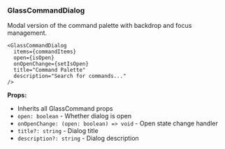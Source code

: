 ### GlassCommandDialog

Modal version of the command palette with backdrop and focus management.

```tsx
<GlassCommandDialog
  items={commandItems}
  open={isOpen}
  onOpenChange={setIsOpen}
  title="Command Palette"
  description="Search for commands..."
/>
```

**Props:**
- Inherits all GlassCommand props
- `open: boolean` - Whether dialog is open
- `onOpenChange: (open: boolean) => void` - Open state change handler
- `title?: string` - Dialog title
- `description?: string` - Dialog description

